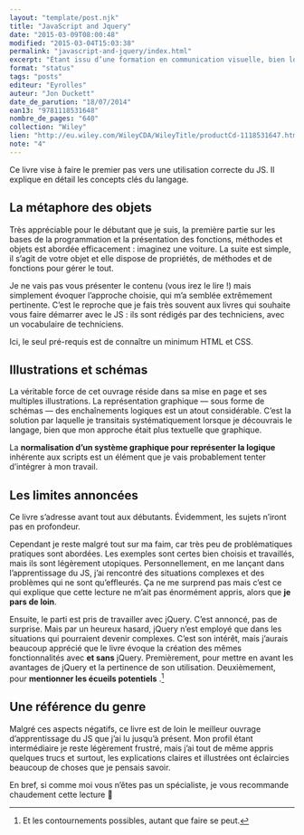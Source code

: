 ```yaml
---
layout: "template/post.njk"
title: "JavaScript and Jquery"
date: "2015-03-09T08:00:48"
modified: "2015-03-04T15:03:38"
permalink: "javascript-and-jquery/index.html"
excerpt: "Étant issu d’une formation en communication visuelle, bien loin des notions basiques du développement telles que l’algorithmie, l’apprentissage du Javascript ou du PHP et des règles de développement n’est pas une mince affaire. Je saisis mieux les concepts avec des schémas. Ça tombe bien, ce livre en regorge et ils sont de très bonne facture."
format: "status"
tags: "posts"
editeur: "Eyrolles"
auteur: "Jon Duckett"
date_de_parution: "18/07/2014"
ean13: "9781118531648"
nombre_de_pages: "640"
collection: "Wiley"
lien: "http://eu.wiley.com/WileyCDA/WileyTitle/productCd-1118531647.html"
note: "4"
---
```

Ce livre vise à faire le premier pas vers une utilisation correcte du JS. Il explique en détail les concepts clés du langage.

## La métaphore des objets

Très appréciable pour le débutant que je suis, la première partie sur les bases de la programmation et la présentation des fonctions, méthodes et objets est abordée efficacement&nbsp;: imaginez une voiture. La suite est simple, il s’agit de votre objet et elle dispose de propriétés, de méthodes et de fonctions pour gérer le tout.

Je ne vais pas vous présenter le contenu (vous irez le lire&nbsp;!) mais simplement évoquer l’approche choisie, qui m’a semblée extrêmement pertinente. C’est le reproche que je fais très souvent aux livres qui souhaite vous faire démarrer avec le JS&nbsp;: ils sont rédigés par des techniciens, avec un vocabulaire de techniciens.

Ici, le seul pré-requis est de connaître un minimum HTML et CSS.

## Illustrations et schémas

La véritable force de cet ouvrage réside dans sa mise en page et ses multiples illustrations. La représentation graphique —&nbsp;sous forme de schémas&nbsp;— des enchaînements logiques est un atout considérable. C’est la solution par laquelle je transitais systématiquement lorsque je découvrais le langage, bien que mon approche était plus textuelle que graphique.

La **normalisation d’un système graphique pour représenter la logique** inhérente aux scripts est un élément que je vais probablement tenter d’intégrer à mon travail.

## Les limites annoncées

Ce livre s’adresse avant tout aux débutants. Évidemment, les sujets n’iront pas en profondeur.

Cependant je reste malgré tout sur ma faim, car très peu de problématiques pratiques sont abordées. Les exemples sont certes bien choisis et travaillés, mais ils sont légèrement utopiques. Personnellement, en me lançant dans l’apprentissage du JS, j’ai rencontré des situations complexes et des problèmes qui ne sont qu’effleurés. Ça ne me surprend pas mais c’est ce qui explique que cette lecture ne m’ait pas énormément appris, alors que **je pars de loin**.

Ensuite, le parti est pris de travailler avec jQuery. C’est annoncé, pas de surprise. Mais par un heureux hasard, jQuery n’est employé que dans les situations qui pourraient devenir complexes. C’est son intérêt, mais j’aurais beaucoup apprécié que le livre évoque la création des mêmes fonctionnalités avec **et sans** jQuery. Premièrement, pour mettre en avant les avantages de jQuery et la pertinence de son utilisation. Deuxièmement, pour **mentionner les écueils potentiels** .[^1]

[^1]: Et les contournements possibles, autant que faire se peut.



## Une référence du genre

Malgré ces aspects négatifs, ce livre est de loin le meilleur ouvrage d’apprentissage du JS que j’ai lu jusqu’à présent. Mon profil étant intermédiaire je reste légèrement frustré, mais j’ai tout de même appris quelques trucs et surtout, les explications claires et illustrées ont éclaircies beaucoup de choses que je pensais savoir.

En bref, si comme moi vous n’êtes pas un spécialiste, je vous recommande chaudement cette lecture 🙂
